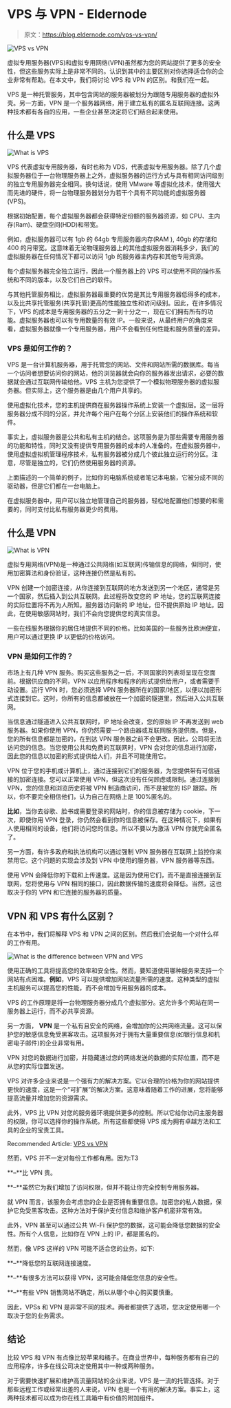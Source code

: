 # VPS 与 VPN - Eldernode

> 原文：<https://blog.eldernode.com/vps-vs-vpn/>

![VPS vs VPN](img/2d3d4c77689bdc54b2120ec0f59b0351.png)

虚拟专用服务器(VPS)和虚拟专用网络(VPN)虽然都为您的网站提供了更多的安全性，但这些服务实际上是非常不同的。认识到其中的主要区别对你选择适合你的企业非常有帮助。在本文中，我们将讨论 VPS 和 VPN 的区别。和我们在一起。

VPS 是一种托管服务，其中包含网站的服务器被划分为跟随专用服务器的虚拟外壳。另一方面，VPN 是一个服务器网络，用于建立私有的匿名互联网连接。这两种技术都有各自的应用，一些企业甚至决定将它们结合起来使用。

## 什么是 VPS

![What is VPS](img/a1675aff4cd2b19e71513f39de29c630.png)

VPS 代表虚拟专用服务器，有时也称为 VDS，代表虚拟专用服务器。除了几个虚拟服务器位于一台物理服务器上之外，虚拟服务器的运行方式与具有相同访问级别的独立专用服务器完全相同。换句话说，使用 VMware 等虚拟化技术，使用强大而先进的硬件，将一台物理服务器划分为若干个具有不同功能的虚拟服务器(VPS)。

根据初始配置，每个虚拟服务器都会获得特定份额的服务器资源，如 CPU、主内存(Ram)、硬盘空间(HDD)和带宽。

例如，虚拟服务器可以有 1gb 的 64gb 专用服务器内存(RAM ), 40gb 的存储和 400 的月带宽。这意味着无论物理服务器上的其他虚拟服务器消耗多少，我们的虚拟服务器在任何情况下都可以访问 1gb 的服务器主内存和其他专用资源。

每个虚拟服务器完全独立运行，因此一个服务器上的 VPS 可以使用不同的操作系统和不同的版本，以及它们自己的软件。

与其他托管服务相比，虚拟服务器最重要的优势是其比专用服务器低得多的成本，以及比共享托管服务(共享托管)更高的性能独立性和访问级别。因此，在许多情况下，VPS 的成本是专用服务器的五分之一到十分之一，现在它们拥有所有的功能。虚拟服务器也可以有专用数量的有效 IP。一般来说，从最终用户的角度来看，虚拟服务器就像一个专用服务器，用户不会看到任何性能和服务质量的差异。

### VPS 是如何工作的？

VPS 是一台计算机服务器，用于托管您的网站、文件和网站所需的数据库。每当一个访问者想要访问你的网站，他的浏览器就会向你的服务器发出请求，必要的数据就会通过互联网传输给他。VPS 主机为您提供了一个模拟物理服务器的虚拟服务器。但实际上，这个服务器是由几个用户共享的。

使用虚拟化技术，您的主机提供商在服务器操作系统上安装一个虚拟层。这一层将服务器分成不同的分区，并允许每个用户在每个分区上安装他们的操作系统和软件。

事实上，虚拟服务器是公共和私有主机的结合。这项服务是为那些需要专用服务器的功能和特性，同时又没有提供专用服务器的成本的人准备的。在虚拟服务器中，使用虚拟虚拟机管理程序技术，私有服务器被分成几个彼此独立运行的分区。注意，尽管是独立的，它们仍然使用服务器的资源。

上面描述的一个简单的例子，比如你的电脑系统或者笔记本电脑，它被分成不同的驱动器，但是它们都在一台电脑上。

在虚拟服务器中，用户可以独立地管理自己的服务器，轻松地配置他们想要的和需要的，同时支付比私有服务器更少的费用。

## 什么是 VPN

![What is VPN](img/45e64d4d214cce8843c80e2c0680bd5a.png)

虚拟专用网络(VPN)是一种通过公共网络(如互联网)传输信息的网络，但同时，使用加密算法和身份验证，这种连接仍然是私有的。

VPN 创建一个加密连接，从你连接到互联网的地方发送到另一个地区，通常是另一个国家，然后插入到公共互联网。此过程将改变您的 IP 地址，您的互联网连接的实际位置将不再为人所知。服务器访问新的 IP 地址，但不提供原始 IP 地址。因此，在使用敏感网站时，我们不会向您提供您的真实信息。

一些在线服务根据你的居住地提供不同的价格。比如美国的一些服务比欧洲便宜，用户可以通过更换 IP 以更低的价格访问。

### VPN 是如何工作的？

市场上有几种 VPN 服务。购买这些服务之一后，不同国家的列表将呈现在您面前。根据供应商的不同，VPN 以应用程序和程序的形式提供给用户，或者需要手动设置。运行 VPN 时，您必须选择 VPN 服务器所在的国家/地区，以便以加密形式连接到它。这时，你所有的信息都被放在一个加密的隧道里，然后进入公共互联网。

当信息通过隧道进入公共互联网时，IP 地址会改变，您的原始 IP 不再发送到 web 服务器。如果你使用 VPN，你仍然需要一个路由器或互联网服务提供商。但是，您的所有信息都是加密的，在到达 VPN 服务器之前不会更改。因此，公司将无法访问您的信息。当您使用公共和免费的互联网时，VPN 会对您的信息进行加密，因此您的信息以加密的形式提供给人们，并且不可能使用它。

VPN 位于您的手机或计算机上，通过连接到它们的服务器，为您提供带有可信链接的加密连接。您可以正常使用 VPN，但这次没有任何顾虑或限制。通过连接到 VPN，您的信息和浏览历史将被 VPN 制造商访问，而不是被您的 ISP 跟踪。所以，你不要完全相信他们，认为自己在网络上是 100%匿名的。

**比如**，当你去谷歌、脸书或需要登录的网站时，你的信息被存储为 cookie，下一次，即使你用 VPN 登录，你仍然会看到你的信息被保存。在这种情况下，如果有人使用相同的设备，他们将访问您的信息。所以不要以为激活 VPN 你就完全匿名了。

另一方面，有许多政府和执法机构可以通过强制 VPN 服务器在互联网上监控你来禁用它。这个问题的实现会涉及到 VPN 中使用的服务器，VPN 服务器等东西。

使用 VPN 会降低你的下载和上传速度。这是因为使用它们，而不是直接连接到互联网，您将使用与 VPN 相同的接口，因此数据传输的速度将会降低。当然，这也取决于你的 VPN 和它连接的服务器的质量。

## VPN 和 VPS 有什么区别？

在本节中，我们将解释 VPS 和 VPN 之间的区别。然后我们会说每一个对什么样的工作有用。

![What is the difference between VPN and VPS](img/c9674335ab99f212e6630da4ebdcad7e.png)

使用正确的工具将提高您的效率和安全性。然而，要知道使用哪种服务来支持一个网站有点困难。**例如**，VPS 可以提供增加网站流量所需的速度。这种类型的虚拟主机服务可以提高您的性能，而不会增加专用服务器的成本。

VPS 的工作原理是将一台物理服务器分成几个虚拟部分。这允许多个网站在同一服务器上运行，而不必共享资源。

另一方面， **VPN** 是一个私有且安全的网络，会增加你的公共网络流量。这可以保护您的敏感信息免受黑客攻击。这项服务对于拥有大量重要信息(如银行信息和机密电子邮件)的企业非常有用。

VPN 对您的数据进行加密，并隐藏通过您的网络发送的数据的实际位置，而不是从您的实际位置发送。

VPS 对许多企业来说是一个强有力的解决方案。它以合理的价格为你的网站提供更快的速度，这是一个“可扩展”的解决方案。这意味着随着工作的进展，您将能够提高流量并增加您的资源需求。

此外，VPS 比 VPN 对您的服务器环境提供更多的控制。所以它给你访问主服务器的权限，你可以选择你的操作系统。所有这些都使得 VPS 成为拥有卓越方法和工具的企业的宝贵工具。

Recommended Article: [VPS vs VPN](https://blog.eldernode.com/vps-vs-vpn/)

然而，VPS 并不一定对每份工作都有用。因为:T3

**–**比 VPN 贵。

**–**虽然它为我们增加了访问权限，但并不能让你完全控制专用服务器。

就 VPN 而言，该服务会考虑您的企业是否拥有重要信息。加密您的私人数据，保护它免受黑客攻击。这种方法对于保护支付信息和维护客户机密非常有效。

此外，VPN 甚至可以通过公共 Wi-Fi 保护您的数据，这可能会降低您数据的安全性。所有个人信息，比如你在 VPN 上的 IP，都是匿名的。

然而，像 VPS 这样的 VPN 可能不适合您的业务。如下:

**–**降低您的互联网连接速度。

**–**有很多方法可以获得 VPN，这可能会降低您信息的安全性。

**–**有些 VPN 销售网站不确定，所以从哪个中心购买要慎重。

因此，VPSs 和 VPN 是非常不同的技术。两者都提供了选项，您决定使用哪一个取决于您的业务需求。

## 结论

比较 VPS 和 VPN 有点像比较苹果和橘子。在商业世界中，每种服务都有自己的应用程序，许多在线公司决定使用其中一种或两种服务。

对于需要快速扩展和维护高流量网站的企业来说，VPS 是一流的托管选择。对于那些远程工作或经常出差的人来说，VPN 也是一个有用的解决方案。事实上，这两种技术都可以成为你在线工具箱中有价值的附加组件。